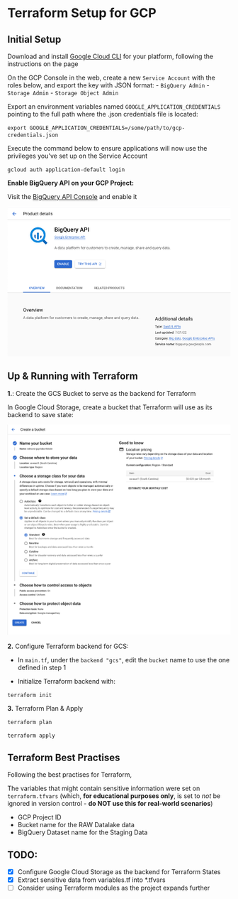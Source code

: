 # Terraform Setup for GCP

## Initial Setup

Download and install [Google Cloud CLI](https://cloud.google.com/sdk/docs/install-sdk) for your platform, following the instructions on the page

On the GCP Console in the web, create a new `Service Account` with the roles below, and export the key with JSON format:
    - `BigQuery Admin`
    - `Storage Admin`
    - `Storage Object Admin`

Export an environment variables named `GOOGLE_APPLICATION_CREDENTIALS` pointing to the full path where the .json credentials file is located:

```shell
export GOOGLE_APPLICATION_CREDENTIALS=/some/path/to/gcp-credentials.json
```

Execute the command below to ensure applications will now use the privileges you've set up on the Service Account

```shell
gcloud auth application-default login
```

**Enable BigQuery API on your GCP Project:**

Visit the [BigQuery API Console](https://console.developers.google.com/apis/api/bigquery.googleapis.com/overview) and enable it

![gcp-bigquery-api](https://github.com/iobruno/data-engineering-zoomcamp/blob/master/assets/week1_gcp_bigquery_api.png)


## Up & Running with Terraform

**1.**: Create the GCS Bucket to serve as the backend for Terraform

In Google Cloud Storage, create a bucket that Terraform will use as its backend to save state:

![tfstate-gcp-bucket](https://github.com/iobruno/data-engineering-zoomcamp/blob/master/assets/week1_tfstate_gcp_bucket.png)


**2.** Configure Terraform backend for GCS:

- In `main.tf`, under the `backend "gcs"`, edit the `bucket` name to use the one defined in step 1

- Initialize Terraform backend with:
```shell
terraform init
```

**3.** Terraform Plan & Apply

```shell
terraform plan
```

```shell
terraform apply
```

## Terraform Best Practises

Following the best practises for Terraform,

The variables that might contain sensitive information were set on `terraform.tfvars` (which, **for educational purposes only**, is set to *not* be ignored in version control - **do NOT use this for real-world scenarios**)

- GCP Project ID
- Bucket name for the RAW Datalake data
- BigQuery Dataset name for the Staging Data

## TODO:
- [x] Configure Google Cloud Storage as the backend for Terraform States
- [x] Extract sensitive data from variables.tf into *.tfvars
- [ ] Consider using Terraform modules as the project expands further